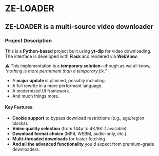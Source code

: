 # ZE-LOADER

## ZE-LOADER is a multi-source video downloader

### **Project Description**  

This is a **Python-based** project built using **yt-dlp** for video downloading. 
The interface is developed with **Flask** and rendered via **WebView**.

⚠️ This implementation is a **temporary solution**—though as we all know, *"nothing is more permanent than a temporary fix."*  
  - A **major update** is planned, possibly including:  
  - A full rewrite in a more performant language.  
  - A modernized UI framework.
  - And much things more. 

#### **Key Features:**  
- **Cookie support** to bypass download restrictions (e.g., age/region blocks).  
- **Video quality selection** (from 144p to 4K/8K if available).  
- **Download format choice** (MP4, WEBM, audio-only, etc.).  
- **Multi-threaded downloads** for faster fetching.  
- **And all the advanced functionality** you'd expect from premium-grade downloaders.  
